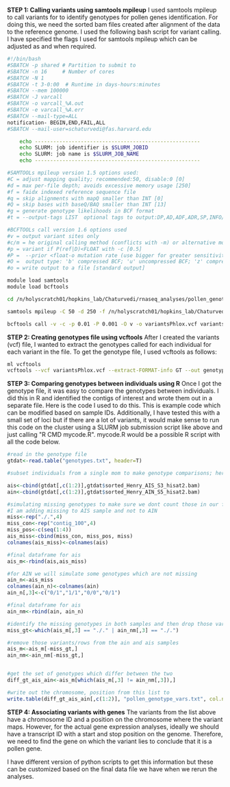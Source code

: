 
**STEP 1: Calling variants using samtools mpileup**
I used samtools mpileup to call variants for to identify genotypes for pollen genes identification. For doing this, we need the sorted bam files created after alignment of the data to the reference genome. I used the following bash script for variant calling. I have specified the flags I used for samtools mpileup which can be adjusted as and when required. 

```bash
#!/bin/bash
#SBATCH -p shared # Partition to submit to
#SBATCH -n 16     # Number of cores
#SBATCH -N 1
#SBATCH -t 3-0:00  # Runtime in days-hours:minutes
#SBATCH --mem 100000
#SBATCH -J varcall
#SBATCH -o varcall_%A.out
#SBATCH -e varcall_%A.err
#SBATCH --mail-type=ALL
notification- BEGIN,END,FAIL,ALL
#SBATCH --mail-user=schaturvedi@fas.harvard.edu

    echo ------------------------------------------------------
    echo SLURM: job identifier is $SLURM_JOBID
    echo SLURM: job name is $SLURM_JOB_NAME
    echo ------------------------------------------------------

#SAMTOOLs mpileup version 1.5 options used:
#C = adjust mapping quality; recommended:50, disable:0 [0]
#d = max per-file depth; avoids excessive memory usage [250]
#f = faidx indexed reference sequence file
#q = skip alignments with mapQ smaller than INT [0]
#Q = skip bases with baseQ/BAQ smaller than INT [13]
#g = generate genotype likelihoods in BCF format
#t = --output-tags LIST  optional tags to output:DP,AD,ADF,ADR,SP,INFO/AD,INFO/ADF,INFO/ADR []

#BCFTOOLs call version 1.6 options used
#v = output variant sites only
#c/m = he original calling method (conflicts with -m) or alternative model for multiallelic and rare-variant calling (conflicts with -c)
#p = variant if P(ref|D)<FLOAT with -c [0.5]
#P =  --prior <float-o mutation rate (use bigger for greater sensitivity), use with -m [1.1e-3]
#O =  output type: 'b' compressed BCF; 'u' uncompressed BCF; 'z' compressed VCF; 'v' (here it is 'v')
#o = write output to a file [standard output]

module load samtools
module load bcftools

cd /n/holyscratch01/hopkins_lab/Chaturvedi/rnaseq_analyses/pollen_genotype/bamfiles/

samtools mpileup -C 50 -d 250 -f /n/holyscratch01/hopkins_lab/Chaturvedi/rnaseq_analyses/pollen_genotype/genome_assembly/assembly.fasta -q 20 -Q 15 -g -I -t DP,DPR -u -b phloxBam.txt -o variantsPhlox.bcf

bcftools call -v -c -p 0.01 -P 0.001 -O v -o variantsPhlox.vcf variantsPhlox.bcf
```

**STEP 2: Creating genotypes file using vcftools**
After I created the variants (vcf) file, I wanted to extract the genotypes called for each individual for each variant in the file. To get the genotype file, I used vcftools as follows:

```bash
ml vcftools
vcftools --vcf variantsPhlox.vcf --extract-FORMAT-info GT --out genotypes_file
```

**STEP 3: Comparing genotypes between individuals using R**
Once I got the genotype file, it was easy to compare the genotypes between individuals. I did this in R and identified the contigs of interest and wrote them out in a separate file. Here is the code I used to do this. This is example code which can be modified based on sample IDs. Additionally, I have tested this with a small set of loci but if there are a lot of variants, it would make sense to run this code on the cluster using a SLURM job submission script like above and just calling "R CMD mycode.R". mycode.R would be a possible R script with all the code below.


```R
#read in the genotype file
gtdat<-read.table("genotypes.txt", header=T)

#subset individuals from a single mom to make genotype comparisons; here it is all individuals with A in their sample ID. #AIN is the sample with immature pistil and no pollen treatment. I will compare this with AIS which is the sample with immature pistil and self pollen treatment. AIN should have pistil genes and AIS should have some pollen genes. These will differ between the two treatments. Therefore, I will identify all the loci where AIN and AIS have different genotypes.

ais<-cbind(gtdat[,c(1:2)],gtdat$sorted_Henry_AIS_S3_hisat2.bam)
ain<-cbind(gtdat[,c(1:2)],gtdat$sorted_Henry_AIN_S5_hisat2.bam)

#simulating missing genotypes to make sure we dont count those in our final comparison. This will already exist in the vcf file. This is just to show the example code.
#I am adding missing to AIS sample and not to AIN
miss<-rep("./.",4)
miss_con<-rep("contig_100",4)
miss_pos<-c(seq(1:4))
ais_miss<-cbind(miss_con, miss_pos, miss)
colnames(ais_miss)<-colnames(ais)

#final dataframe for ais
ais_m<-rbind(ais,ais_miss)

#for AIN we will simulate some genotypes which are not missing
ain_n<-ais_miss
colnames(ain_n)<-colnames(ain)
ain_n[,3]<-c("0/1","1/1","0/0","0/1")

#final dataframe for ais
ain_nm<-rbind(ain, ain_n)

#identify the missing genotypes in both samples and then drop those variants
miss_gt<-which(ais_m[,3] == "./." | ain_nm[,3] == "./.")

#remove those variants/rows from the ain and ais samples
ais_m<-ais_m[-miss_gt,]
ain_nm<-ain_nm[-miss_gt,]


#get the set of genotypes which differ between the two
diff_gt_ais_ain<-ais_m[which(ais_m[,3] != ain_nm[,3]),]

#write out the chromosome, position from this list to 
write.table(diff_gt_ais_ain[,c(1:2)], "pollen_genotype_vars.txt", col.names=T, row.names=F, sep =" ", quote = F)

```

**STEP 4: Associating variants with genes**
The variants from the list above have a chromosome ID and a position on the chromosome where the variant maps. However, for the actual gene expression analyses, ideally we should have a transcript ID with a start and stop position on the genome. Therefore, we need to find the gene on which the variant lies to conclude that it is a pollen gene.

I have different version of python scripts to get this information but these can be customized based on the final data file we have when we rerun the analyses.











